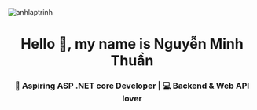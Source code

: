 <img src="https://github.com/user-attachments/assets/1813d4ee-f430-4709-9106-7aeaf4ddf3e0"  alt="anhlaptrinh"/>

<h1 align="center">Hello 👋, my name is Nguyễn Minh Thuần</h1>
<h3 align="center">🎯 Aspiring ASP .NET core Developer | 💻 Backend & Web API lover</h3>

